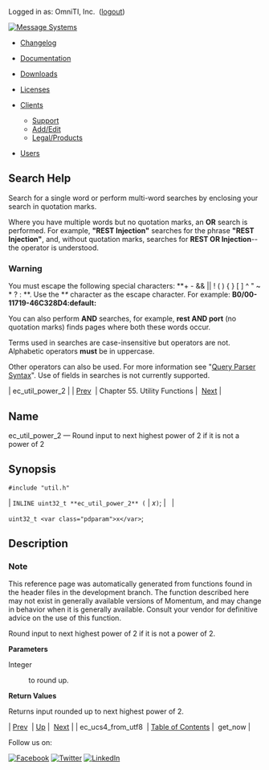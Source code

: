 Logged in as: OmniTI, Inc.  ([logout](https://support.messagesystems.com/logout.php))

[![Message Systems](https://support.messagesystems.com/images/ms-white205.png)](https://support.messagesystems.com/start.php) 

*   [Changelog](https://support.messagesystems.com/start.php?show=changelog)
*   [Documentation](https://support.messagesystems.com/docs/)
*   [Downloads](https://support.messagesystems.com/start.php)

*   [Licenses](https://support.messagesystems.com/license_summary.php)
*   <a href="">Clients</a>
    *   [Support](https://support.messagesystems.com/cs.php)
    *   [Add/Edit](https://support.messagesystems.com/edit_client.php)
    *   [Legal/Products](https://support.messagesystems.com/edit_products.php)
*   [Users](https://support.messagesystems.com/edit_customer.php)

## Search Help

Search for a single word or perform multi-word searches by enclosing your search in quotation marks.

Where you have multiple words but no quotation marks, an **OR** search is performed. For example, **"REST Injection"** searches for the phrase **"REST Injection"**, and, without quotation marks, searches for **REST OR Injection**--the operator is understood.

### Warning

You must escape the following special characters: **+ - && || ! ( ) { } [ ] ^ " ~ * ? : \**. Use the **\** character as the escape character. For example: **B0/00-11719-46C328D4\:default\:**

You can also perform **AND** searches, for example, **rest AND port** (no quotation marks) finds pages where both these words occur.

Terms used in searches are case-insensitive but operators are not. Alphabetic operators **must** be in uppercase.

Other operators can also be used. For more information see "[Query Parser Syntax](https://lucene.apache.org/core/old_versioned_docs/versions/3_0_0/queryparsersyntax.html)". Use of fields in searches is not currently supported.

| ec_util_power_2 |
| [Prev](apis.ec_ucs4_from_utf8.php)  | Chapter 55. Utility Functions |  [Next](apis.get_now.php) |

<a name="apis.ec_util_power_2"></a>
## Name

ec_util_power_2 — Round input to next highest power of 2 if it is not a power of 2

## Synopsis

`#include "util.h"`

| `INLINE uint32_t **ec_util_power_2** (` | <var class="pdparam">x</var>`)`; |   |

`uint32_t <var class="pdparam">x</var>`;<a name="idp36540512"></a>
## Description

### Note

This reference page was automatically generated from functions found in the header files in the development branch. The function described here may not exist in generally available versions of Momentum, and may change in behavior when it is generally available. Consult your vendor for definitive advice on the use of this function.

Round input to next highest power of 2 if it is not a power of 2.

**Parameters**

<dl class="variablelist">

<dt>Integer</dt>

<dd>

to round up.

</dd>

</dl>

**Return Values**

Returns input rounded up to next highest power of 2.

| [Prev](apis.ec_ucs4_from_utf8.php)  | [Up](utility.php) |  [Next](apis.get_now.php) |
| ec_ucs4_from_utf8  | [Table of Contents](index.php) |  get_now |

Follow us on:

[![Facebook](https://support.messagesystems.com/images/icon-facebook.png)](http://www.facebook.com/messagesystems) [![Twitter](https://support.messagesystems.com/images/icon-twitter.png)](http://twitter.com/#!/MessageSystems) [![LinkedIn](https://support.messagesystems.com/images/icon-linkedin.png)](http://www.linkedin.com/company/message-systems)